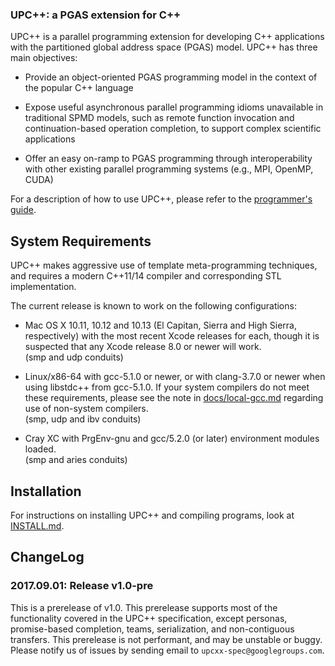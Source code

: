 ### UPC\+\+: a PGAS extension for C\+\+ ###

UPC++ is a parallel programming extension for developing C++ applications with the partitioned
global address space (PGAS) model.  UPC++ has three main objectives:

* Provide an object-oriented PGAS programming model in the context of the popular C++ language

* Expose useful asynchronous parallel programming idioms unavailable in traditional SPMD models, such as
  remote function invocation and continuation-based operation completion, to support complex scientific
  applications
 
* Offer an easy on-ramp to PGAS programming through interoperability with other existing parallel
  programming systems (e.g., MPI, OpenMP, CUDA)

For a description of how to use UPC++, please refer to the [programmer's guide](docs/guide/guide.pdf). 

## System Requirements

UPC++ makes aggressive use of template meta-programming techniques, and
requires a modern C++11/14 compiler and corresponding STL implementation.

The current release is known to work on the following configurations:


* Mac OS X 10.11, 10.12 and 10.13 (El Capitan, Sierra and High Sierra,
 respectively) with the most recent Xcode releases for each, though it is
 suspected that any Xcode release 8.0 or newer will work.  
 (smp and udp conduits)

* Linux/x86-64 with gcc-5.1.0 or newer, or with clang-3.7.0 or newer when
 using libstdc++ from gcc-5.1.0.  If your system compilers do not meet these
 requirements, please see the note in [docs/local-gcc.md](docs/local-gcc.md)
 regarding use of non-system compilers.  
 (smp, udp and ibv conduits)

* Cray XC with PrgEnv-gnu and gcc/5.2.0 (or later) environment modules loaded.  
 (smp and aries conduits)

## Installation

For instructions on installing UPC++ and compiling programs, look at [INSTALL.md](INSTALL.md).

## ChangeLog

### 2017.09.01: Release v1.0-pre

This is a prerelease of v1.0. This prerelease supports most of the
functionality covered in the UPC++ specification, except personas, promise-based completion, teams,
serialization, and non-contiguous transfers. This prerelease is not performant, and may be unstable
or buggy. Please notify us of issues by sending email to `upcxx-spec@googlegroups.com`.


